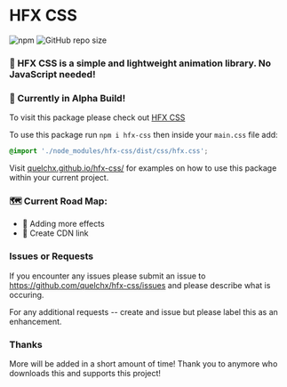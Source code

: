 # HFX CSS

![npm](https://img.shields.io/npm/dt/hfx-css?style=flat-square)
![GitHub repo size](https://img.shields.io/github/repo-size/quelchx/hfx-css?style=flat-square)

### 🎇 HFX CSS is a simple and lightweight animation library. No JavaScript needed!

### 🚧 Currently in Alpha Build!

To visit this package please check out <a href='https://www.npmjs.com/package/hfx-css'>HFX CSS</a>

To use this package run `npm i hfx-css` then inside your `main.css` file add:

```css
@import './node_modules/hfx-css/dist/css/hfx.css';
```

Visit <a href='https://quelchx.github.com.io/'>quelchx.github.io/hfx-css/</a> for examples on how to use this package within your current project.

### 🗺️ Current Road Map:

- 🌱 Adding more effects
- 📜 Create CDN link

### Issues or Requests

If you encounter any issues please submit an issue to https://github.com/quelchx/hfx-css/issues and please describe what is occuring.

For any additional requests -- create and issue but please label this as an enhancement.

### Thanks

More will be added in a short amount of time! Thank you to anymore who downloads this and supports this project!
